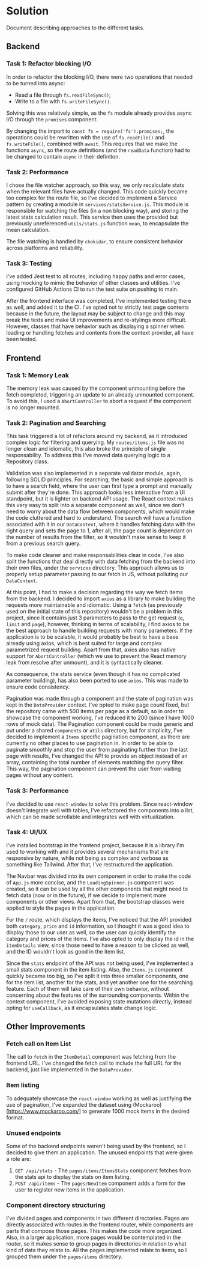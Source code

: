 # Solution

Document describing approaches to the different tasks.

## Backend

### Task 1: Refactor blocking I/O

In order to refactor the blocking I/O, there were two operations that needed to be turned into async:

- Read a file through `fs.readFileSync()`;
- Write to a file with `fs.writeFileSync()`.

Solving this was relatively simple, as the `fs` module already provides async I/O through the `promises` component.

By changing the import to `const fs = require('fs').promises;`, the operations could be rewritten with the use of `fs.readFile()` and `fs.writeFile()`, combined with `await`. This requires that we make the functions `async`, so the route definitions (and the `readData` function) had to be changed to contain `async` in their definiton.

### Task 2: Performance

I chose the file watcher approach, so this way, we only recalculate stats when the relevant files have actually changed. This code quickly became too complex for the route file, so I've decided to implement a Service pattern by creating a module in `services/statsService.js`. This module is responsible for watching the files (in a non blocking way), and storing the latest stats calculation result. This service then uses the provided but previously unreferenced `utils/stats.js` function `mean`, to encapsulate the mean calculation.

The file watching is handled by `chokidar`, to ensure consistent behavior across platforms and reliability.

### Task 3: Testing

I've added Jest test to all routes, including happy paths and error cases, using mocking to mimic the behavior of other classes and utilities. I've configured GitHub Actions CI to run the test suite on pushing to main.

After the frontend interface was completed, I've implemented testing there as well, and added it to the CI. I've opted not to strictly test page contents because in the future, the layout may be subject to change and this may break the tests and make UI improvements and re-stylings more difficult. However, classes that have behavior such as displaying a spinner when loading or handling fetches and contents from the context provider, all have been tested.

## Frontend

### Task 1: Memory Leak

The memory leak was caused by the component unmounting before the fetch completed, triggering an update to an already unmounted component. To avoid this, I used a `AbortController` to abort a request if the component is no longer mounted.

### Task 2: Pagination and Searching

This task triggered a lot of refactors around my backend, as it introduced complex logic for filtering and querying. My `routes/items.js` file was no longer clean and idiomatic, this also broke the principle of single responsability. To address this I've moved data querying logic to a Repository class.

Validation was also implemented in a separate validator module, again, following SOLID principles. For searching, the basic and simple approach is to have a search field, where the user can first type a prompt and manually submit after they're done. This approach looks less interactive from a UI standpoint, but it is lighter on backend API usage. The React context makes this very easy to split into a separate component as well, since we don't need to worry about the data flow between components, which would make the code cluttered and hard to understand. The search will have a function associated with it in our `DataContext`, where it handles fetching data with the right query and sets the page to 1, after all, the page count is dependant on the number of results from the filter, so it wouldn't make sense to keep it from a previous search query.

To make code cleaner and make responsabilities clear in code, I've also split the functions that deal directly with data fetching from the backend into their own files, under the `services` directory. This approach allows us to properly setup parameter passing to our fetch in JS, without polluting our `DataContext`.

At this point, I had to make a decision regarding the way we fetch items from the backend. I decided to import `axios` as a library to make building the requests more maintainable and idiomatic. Using a `fetch` (as previously used on the initial state of this repository) wouldn't be a problem in this project, since it contains just 3 parameters to pass to the get request (`q`, `limit` and `page`), however, thinking in terms of scalability, I find axios to be the best approach to handle building requests with many parameters. If the application is to be scalable, it would probably be best to have a base already using axios, which is best suited for large and complex parametrized request building. Apart from that, axios also has native support for `AbortController` (which we use to prevent the React memory leak from resolve after unmount), and it is syntactically cleaner.

As consequence, the stats service (even though it has no complicated parameter building), has also been ported to use `axios`. This was made to ensure code consistency.

Pagination was made through a component and the state of pagination was kept in the `DataProvider` context. I've opted to make page count fixed, but the repository came with 500 items per page as a default, so in order to showcase the component working, I've reduced it to 200 (since I have 1000 rows of mock data). The Pagination component could be made generic and put under a shared `components` or `utils` directory, but for simplicity, I've decided to implement a `Items` specific pagination component, as there are currently no other places to use pagination in. In order to be able to paginate smoothly and stop the user from paginating further than the last page with results, I've changed the API to provide an object instead of an array, containing the total number of elements matching the query filter. This way, the pagination component can prevent the user from visiting pages without any content.

### Task 3: Performance

I've decided to use `react-window` to solve this problem. Since react-window doesn't integrate well with tables, I've refactored the components into a list, which can be made scrollable and integrates well with virtualization.

### Task 4: UI/UX

I've installed bootstrap in the frontend project, because it is a library I'm used to working with and it provides several mechanisms that are responsive by nature, while not being as complex and verbose as something like Tailwind. After that, I've restructured the application.

The Navbar was divided into its own component in order to make the code of `App.js` more concise, and the `LoadingSpinner.js` component was created, so it can be used by all the other components that might need to fetch data (now or in the future), if we decide to implement more components or other views. Apart from that, the bootstrap classes were applied to style the pages in the application.

For the `/` route, which displays the items, I've noticed that the API provided both `category`, `price` and `id` information, so I thought it was a good idea to display those to our user as well, so the user can quickly identify the category and prices of the items. I've also opted to only display the id in the `itemDetails` view, since those need to have a reason to be clicked as well, and the ID wouldn't look as good in the item list.

Since the `stats` endpoint of the API was not being used, I've implemented a small stats component in the item listing. Also, the `Items.js` component quickly became too big, so I've split it into three smaller components, one for the item list, another for the stats, and yet another one for the searching feature. Each of them will take care of their own behavior, without concerning about the features of the surrounding components. Within the context component, I've avoided exposing state mutations directly, instead opting for `useCallback`, as it encapsulates state change logic.

## Other Improvements

### Fetch call on Item List

The call to `fetch` in the `ItemDetail` component was fetching from the frontend URL. I've changed the fetch call to include the full URL for the backend, just like implemented in the `DataProvider`.

### Item listing

To adequately showcase the `react-window` working as well as justifying the use of pagination, I've expanded the dataset using (Mockaroo)[https://www.mockaroo.com/] to generate 1000 mock items in the desired format.

### Unused endpoints

Some of the backend endpoints weren't being used by the frontend, so I decided to give them an application. The unused endpoints that were given a role are:

1. `GET /api/stats` - The `pages/items/ItemsStats` component fetches from the stats api to display the stats on item listing.
2. `POST /api/items` - The `pages/NewItem` component adds a form for the user to register new items in the application.

### Component directory structuring

I've divided pages and components in two different directories. Pages are directly associated with routes in the frontend router, while components are parts that compose those pages. This makes the code more organized. Also, in a larger application, more pages would be contemplated in the router, so it makes sense to group pages in directories in relation to what kind of data they relate to. All the pages implemented relate to items, so I grouped them under the `pages/items` directory.
